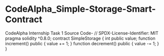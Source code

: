 # CodeAlpha_Simple-Storage-Smart-Contract
CodeAlpha Internship Task 1
Source Code- // SPDX-License-Identifier: MIT
pragma solidity ^0.8.0;
contract SimpleStorage {
    int public value;
    function increment() public {
        value += 1;
    }
    function decrement() public {
        value -= 1;
    }
}
